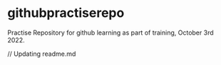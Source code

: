 # githubpractiserepo
Practise Repository for github learning as part of training, October 3rd 2022.

//
Updating readme.md 

